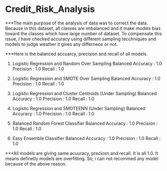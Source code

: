 # Credit_Risk_Analysis

***The main purpose of the analysis of data was to correct the data. Because in this dataset, all classes are imbalanced and it make models bias toward the classes which have large number of dataset. To compensate this issue, I have checked accuracy using different sampling tecchniques and models to judge weather it gives any differnece or not.

***Here is the balanced accuarcy, precision and recall of all models.
1. Logistic Regression and Random Over Sampling
Balanced Accuracy : 1.0
Precision : 1.0
Recall : 1.0

2. Logistic Regression and SMOTE Over Sampling
Balanced Accuracy : 1.0
Precision : 1.0
Recall : 1.0

3. Logistic Regression and Cluster Centroids (Under Sampling)
Balanced Accuracy : 1.0
Precision : 1.0
Recall : 1.0

4. Logistic Regression and SMOTEENN (Under Sampling)
Balanced Accuracy : 1.0
Precision : 1.0
Recall : 1.0

5. Balanced Random Forest Classifier
Balanced Accuracy : 1.0
Precision : 1.0
Recall : 1.0

6. Easy Ensemble Classifier
Balanced Accuracy : 1.0
Precision : 1.0
Recall : 1.0

***All models are giving same acuuracy, preciosn and recall. It is all 1.0. It means definetly models are overfitting.
So, i can not recommed any model because of the above reason.
